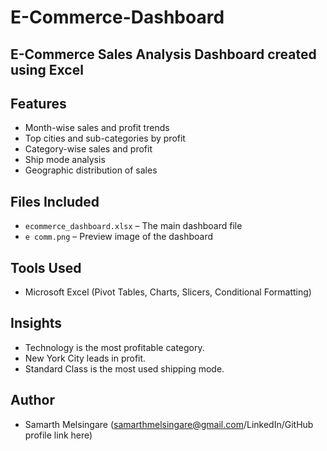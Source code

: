 # E-Commerce-Dashboard
## E-Commerce Sales Analysis Dashboard created using Excel

## Features
- Month-wise sales and profit trends
- Top cities and sub-categories by profit
- Category-wise sales and profit
- Ship mode analysis
- Geographic distribution of sales

## Files Included
- `ecommerce_dashboard.xlsx` – The main dashboard file
- `e comm.png` – Preview image of the dashboard

## Tools Used
- Microsoft Excel (Pivot Tables, Charts, Slicers, Conditional Formatting)

## Insights
- Technology is the most profitable category.
- New York City leads in profit.
- Standard Class is the most used shipping mode.

## Author
- Samarth Melsingare (samarthmelsingare@gmail.com/LinkedIn/GitHub profile link here)
